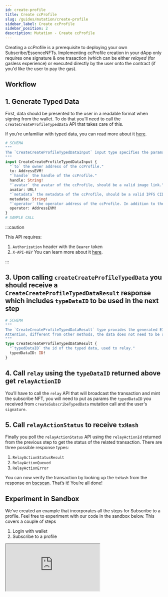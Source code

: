 ```yaml
---
id: create-profile
title: Create ccProfile
slug: /guides/mutation/create-profile
sidebar_label: Create ccProfile
sidebar_position: 2
description: Mutation - Create ccProfile
---
```



Creating a ccProfile is a prerequisite to deploying your own Subscribe/EssenceNFTs. Implementing ccProfile creation in your dApp only requires one signature & one trasaction (which can be either _relayed_ (for gasless experience) or executed directly by the user onto the contract (if you'd like the user to pay the gas).

## Workflow


## 1. Generate Typed Data

First, data should be presented to the user in a readable format when signing from the wallet. To do that you’ll need to call the `createCreateProfileTypedData` API that takes care of this.

If you’re unfamiliar with typed data, you can read more about it [here](https://eips.ethereum.org/EIPS/eip-712).

```graphql
# SCHEMA
"""
The `CreateCreateProfileTypedDataInput` input type specifies the params required to create a ccProfile.
"""
input CreateCreateProfileTypedDataInput {
  "`to` the owner address of the ccProfile."
  to: AddressEVM!
  "`handle` the handle of the ccProfile."
  handle: String!
  "`avatar` the avatar of the ccProfile, should be a valid image link."
  avatar: URL!
  "`metadata` the metadata of the ccProfile, should be a valid IPFS CID which points to a valid json file."
  metadata: String!
  "`operator` the operator address of the ccProfile. In addition to the profile owner, operator address could also help to manage the profile. The field could be void address if no operator is needed."
  operator: AddressEVM!
}
# SAMPLE CALL


```

:::caution

This API requires:

1. `Authorization` header with the `Bearer` token
2. `X-API-KEY`
   You can learn more about it [here](/guides/authentication/authentication).

:::

## 3. Upon calling `createCreateProfileTypedData` you should receive a `CreateCreateProfileTypedDataResult` response which includes `typeDataID`  to be used in the next step

```graphql
# SCHEMA
"""
The `CreateCreateProfileTypedDataResult` type provides the generated EIP-712 spec Typed Data information.
Attention, different from other methods, the data does not need to be signed by the user.
"""
type CreateCreateProfileTypedDataResult {
  "`typedDataID` the id of the typed data, used to relay."
  typedDataID: ID!
}
```

<!-- import ApolloCard from "@site/src/components/ApolloCard"; -->

<!-- <ApolloCard queryName="createSubscribeTypedData" /> -->



## 4. Call `relay` using the `typeDataID` returned above get `relayActionID`

You’ll have to call the `relay` API that will broadcast the transaction and mint the subscribe NFT, you will need to put as params the `typedDataID` you received from `createSubscribeTypedData` mutation call and the user's `signature`.

<!-- <ApolloCard queryName="relay" /> -->

## 5. Call `relayActionStatus` to receive `txHash`

Finally you poll the `relayActionStatus` API using the `relayActionId` returned from the previous step to get the status of the related transaction. There are three possible response types:

1. `RelayActionStatusResult`
2. `RelayActionQueued`
3. `RelayActionError`

<!-- <ApolloCard queryName="relayActionStatus" /> -->

You can now verify the transaction by looking up the `txHash` from the response on [bscscan](https://bscscan.com/). That’s it! You’re all done!

## Experiment in Sandbox

We’ve created an example that incorporates all the steps for Subscribe to a profile. Feel free to experiment with our code in the sandbox below. This covers a couple of steps

1. Login with wallet
2. Subscribe to a profile

<iframe src="https://codesandbox.io/embed/subscribe-to-profile-forked-fjkd8b?fontsize=14&hidenavigation=1&theme=dark"
     title="subscribe-to-profile (forked)"
     allow="accelerometer; ambient-light-sensor; camera; encrypted-media; geolocation; gyroscope; hid; microphone; midi; payment; usb; vr; xr-spatial-tracking"
     sandbox="allow-forms allow-modals allow-popups allow-presentation allow-same-origin allow-scripts"
   ></iframe>
